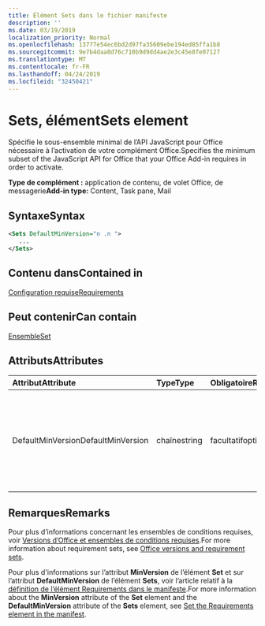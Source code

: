 ```yaml
---
title: Élément Sets dans le fichier manifeste
description: ''
ms.date: 03/19/2019
localization_priority: Normal
ms.openlocfilehash: 13777e54ec6bd2d97fa35609ebe194ed85ffa1b8
ms.sourcegitcommit: 9e7b4daa8d76c710b9d9dd4ae2e3c45e8fe07127
ms.translationtype: MT
ms.contentlocale: fr-FR
ms.lasthandoff: 04/24/2019
ms.locfileid: "32450421"
---
```

# <a name="sets-element"></a><span data-ttu-id="916af-102">Sets, élément</span><span class="sxs-lookup"><span data-stu-id="916af-102">Sets element</span></span>

<span data-ttu-id="916af-103">Spécifie le sous-ensemble minimal de l’API JavaScript pour Office nécessaire à l’activation de votre complément Office.</span><span class="sxs-lookup"><span data-stu-id="916af-103">Specifies the minimum subset of the JavaScript API for Office that your Office Add-in requires in order to activate.</span></span>

<span data-ttu-id="916af-104">**Type de complément :** application de contenu, de volet Office, de messagerie</span><span class="sxs-lookup"><span data-stu-id="916af-104">**Add-in type:** Content, Task pane, Mail</span></span>

## <a name="syntax"></a><span data-ttu-id="916af-105">Syntaxe</span><span class="sxs-lookup"><span data-stu-id="916af-105">Syntax</span></span>

```XML
<Sets DefaultMinVersion="n .n ">
   ...
</Sets>
```

## <a name="contained-in"></a><span data-ttu-id="916af-106">Contenu dans</span><span class="sxs-lookup"><span data-stu-id="916af-106">Contained in</span></span>

[<span data-ttu-id="916af-107">Configuration requise</span><span class="sxs-lookup"><span data-stu-id="916af-107">Requirements</span></span>](requirements.md)

## <a name="can-contain"></a><span data-ttu-id="916af-108">Peut contenir</span><span class="sxs-lookup"><span data-stu-id="916af-108">Can contain</span></span>

[<span data-ttu-id="916af-109">Ensemble</span><span class="sxs-lookup"><span data-stu-id="916af-109">Set</span></span>](set.md)

## <a name="attributes"></a><span data-ttu-id="916af-110">Attributs</span><span class="sxs-lookup"><span data-stu-id="916af-110">Attributes</span></span>

|<span data-ttu-id="916af-111">**Attribut**</span><span class="sxs-lookup"><span data-stu-id="916af-111">**Attribute**</span></span>|<span data-ttu-id="916af-112">**Type**</span><span class="sxs-lookup"><span data-stu-id="916af-112">**Type**</span></span>|<span data-ttu-id="916af-113">**Obligatoire**</span><span class="sxs-lookup"><span data-stu-id="916af-113">**Required**</span></span>|<span data-ttu-id="916af-114">**Description**</span><span class="sxs-lookup"><span data-stu-id="916af-114">**Description**</span></span>|
|:-----|:-----|:-----|:-----|
|<span data-ttu-id="916af-115">DefaultMinVersion</span><span class="sxs-lookup"><span data-stu-id="916af-115">DefaultMinVersion</span></span>|<span data-ttu-id="916af-116">chaîne</span><span class="sxs-lookup"><span data-stu-id="916af-116">string</span></span>|<span data-ttu-id="916af-117">facultatif</span><span class="sxs-lookup"><span data-stu-id="916af-117">optional</span></span>|<span data-ttu-id="916af-p101">Spécifie la valeur de l’attribut **MinVersion** par défaut pour tous les éléments [Set](set.md) enfants. La valeur par défaut est « 1.1 ».</span><span class="sxs-lookup"><span data-stu-id="916af-p101">Specifies the default  **MinVersion** attribute value for all child [Set](set.md) elements. The default value is "1.1".</span></span>|

## <a name="remarks"></a><span data-ttu-id="916af-120">Remarques</span><span class="sxs-lookup"><span data-stu-id="916af-120">Remarks</span></span>

<span data-ttu-id="916af-121">Pour plus d’informations concernant les ensembles de conditions requises, voir [Versions d’Office et ensembles de conditions requises](/office/dev/add-ins/develop/office-versions-and-requirement-sets).</span><span class="sxs-lookup"><span data-stu-id="916af-121">For more information about requirement sets, see [Office versions and requirement sets](/office/dev/add-ins/develop/office-versions-and-requirement-sets).</span></span>

<span data-ttu-id="916af-122">Pour plus d'informations sur l’attribut **MinVersion** de l’élément **Set** et sur l’attribut **DefaultMinVersion** de l’élément **Sets**, voir l’article relatif à la [définition de l’élément Requirements dans le manifeste](/office/dev/add-ins/develop/specify-office-hosts-and-api-requirements#set-the-requirements-element-in-the-manifest).</span><span class="sxs-lookup"><span data-stu-id="916af-122">For more information about the  **MinVersion** attribute of the **Set** element and the **DefaultMinVersion** attribute of the **Sets** element, see [Set the Requirements element in the manifest](/office/dev/add-ins/develop/specify-office-hosts-and-api-requirements#set-the-requirements-element-in-the-manifest).</span></span>


